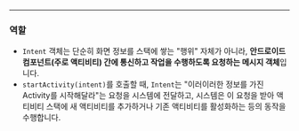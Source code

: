___
### 역할

- `Intent` 객체는 단순히 화면 정보를 스택에 쌓는 "행위" 자체가 아니라, **안드로이드 컴포넌트(주로 액티비티) 간에 통신하고 작업을 수행하도록 요청하는 메시지 객체**입니다.
- `startActivity(intent)`를 호출할 때, `Intent`는 "이러이러한 정보를 가진 Activity를 시작해달라"는 요청을 시스템에 전달하고, 시스템은 이 요청을 받아 액티비티 스택에 새 액티비티를 추가하거나 기존 액티비티를 활성화하는 등의 동작을 수행합니다.